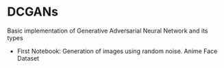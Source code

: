 # DCGANs
Basic implementation of  Generative Adversarial Neural Network and its types

- First Notebook:
  Generation of images using random noise. Anime Face Dataset
